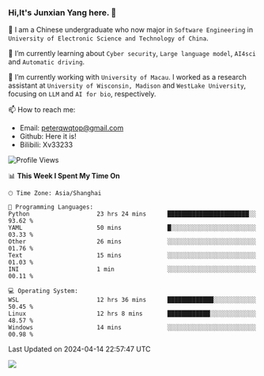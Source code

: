 ### Hi,It's Junxian Yang here. 👋

<!--
**Uestc-Young/Uestc-Young** is a ✨ _special_ ✨ repository because its `README.md` (this file) appears on your GitHub profile.

Here are some ideas to get you started:

- 🔭 I’m currently working on ...
- 🌱 I’m currently learning ...
- 👯 I’m looking to collaborate on ...
- 🤔 I’m looking for help with ...
- 💬 Ask me about ...
- 📫 How to reach me: ...
- 😄 Pronouns: ...
- ⚡ Fun fact: ...
-->
🎉 I am a Chinese undergraduate who now major in `Software Engineering` in `University of Electronic Science and Technology of China`.  
  
🌱 I’m currently learning about `Cyber security`, `Large language model`, `AI4sci` and `Automatic driving`.  

🔭 I’m currently working with `University of Macau`. I worked as a research assistant at `University of Wisconsin, Madison` and `WestLake University`, focusing on `LLM` and `AI for bio`, respectively.
  
📫 How to reach me: 
   - Email: peterqwqtop@gmail.com
   - Github: Here it is!
   - Bilibili: Xv33233

<!--START_SECTION:waka-->
![Profile Views](http://img.shields.io/badge/Profile%20Views-139-blue)

📊 **This Week I Spent My Time On** 

```text
🕑︎ Time Zone: Asia/Shanghai

💬 Programming Languages: 
Python                   23 hrs 24 mins      ███████████████████████░░   93.62 % 
YAML                     50 mins             █░░░░░░░░░░░░░░░░░░░░░░░░   03.33 % 
Other                    26 mins             ░░░░░░░░░░░░░░░░░░░░░░░░░   01.76 % 
Text                     15 mins             ░░░░░░░░░░░░░░░░░░░░░░░░░   01.03 % 
INI                      1 min               ░░░░░░░░░░░░░░░░░░░░░░░░░   00.11 % 

💻 Operating System: 
WSL                      12 hrs 36 mins      █████████████░░░░░░░░░░░░   50.45 % 
Linux                    12 hrs 8 mins       ████████████░░░░░░░░░░░░░   48.57 % 
Windows                  14 mins             ░░░░░░░░░░░░░░░░░░░░░░░░░   00.98 % 
```


 Last Updated on 2024-04-14 22:57:47 UTC
<!--END_SECTION:waka-->

![](https://visitor-badge.glitch.me/badge?page_id=Uestc-Young.readme)
